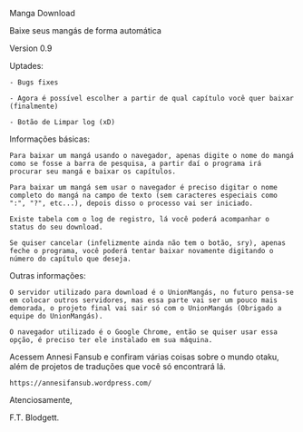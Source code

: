 Manga Download


Baixe seus mangás de forma automática


Version 0.9


Uptades:

	- Bugs fixes
  
	- Agora é possível escolher a partir de qual capítulo você quer baixar (finalmente)
  
	- Botão de Limpar log (xD)


Informações básicas:

	Para baixar um mangá usando o navegador, apenas digite o nome do mangá como se fosse a barra de pesquisa, a partir daí o programa irá procurar seu mangá e baixar os capítulos.
  
	Para baixar um mangá sem usar o navegador é preciso digitar o nome completo do mangá na campo de texto (sem caracteres especiais como ":", "?", etc...), depois disso o processo vai ser iniciado.
  
	Existe tabela com o log de registro, lá você poderá acompanhar o status do seu download.
  
	Se quiser cancelar (infelizmente ainda não tem o botão, sry), apenas feche o programa, você poderá tentar baixar novamente digitando o número do capítulo que deseja.
  

Outras informações:

	O servidor utilizado para download é o UnionMangás, no futuro pensa-se em colocar outros servidores, mas essa parte vai ser um pouco mais demorada, o projeto final vai sair só com o UnionMangás (Obrigado a equipe do UnionMangás).
  
	O navegador utilizado é o Google Chrome, então se quiser usar essa opção, é preciso ter ele instalado em sua máquina.
  

Acessem Annesi Fansub e confiram várias coisas sobre o mundo otaku, além de projetos de traduções que você só encontrará lá.

	https://annesifansub.wordpress.com/

Atenciosamente,

F.T. Blodgett.
